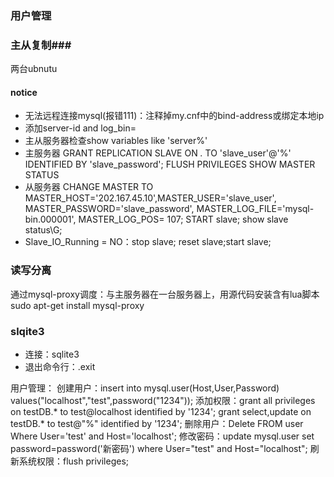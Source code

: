 ### 用户管理 ###

### 主从复制###
两台ubnutu
#### notice ####
- 无法远程连接mysql(报错111)：注释掉my.cnf中的bind-address或绑定本地ip
- 添加server-id and log_bin=
- 主从服务器检查show variables like 'server%'
- 主服务器
    GRANT REPLICATION SLAVE ON *.* TO 'slave_user'@'%' IDENTIFIED BY 'slave_password';
    FLUSH PRIVILEGES
    SHOW MASTER STATUS
- 从服务器
    CHANGE MASTER TO MASTER_HOST='202.167.45.10',MASTER_USER='slave_user', MASTER_PASSWORD='slave_password', MASTER_LOG_FILE='mysql-bin.000001', MASTER_LOG_POS=  107;
    START slave;
    show slave status\G;
- Slave_IO_Running = NO：stop slave; reset slave;start slave;
### 读写分离 ###
通过mysql-proxy调度：与主服务器在一台服务器上，用源代码安装含有lua脚本
    sudo apt-get install mysql-proxy


### slqite3 ###
- 连接：sqlite3
- 退出命令行：.exit

用户管理：
    创建用户：insert into mysql.user(Host,User,Password) values("localhost","test",password("1234"));
	添加权限：grant all privileges on testDB.* to test@localhost identified by '1234';
			grant select,update on testDB.* to test@"%" identified by '1234';
	删除用户：Delete FROM user Where User='test' and Host='localhost';
	修改密码：update mysql.user set password=password('新密码') where User="test" and Host="localhost";
	刷新系统权限：flush privileges; 
	